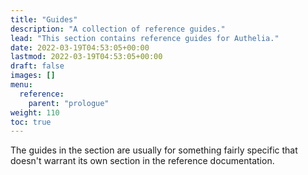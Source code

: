 ```yaml
---
title: "Guides"
description: "A collection of reference guides."
lead: "This section contains reference guides for Authelia."
date: 2022-03-19T04:53:05+00:00
lastmod: 2022-03-19T04:53:05+00:00
draft: false
images: []
menu:
  reference:
    parent: "prologue"
weight: 110
toc: true
---
```


The guides in the section are usually for something fairly specific that doesn't warrant its own section in the
reference documentation.
